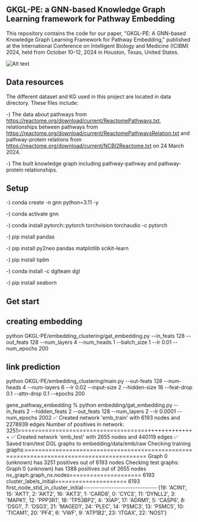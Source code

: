 
## GKGL-PE: a GNN-based Knowledge Graph Learning framework for Pathway Embedding

This repository contains the code for our paper, "GKGL-PE: A GNN-based Knowledge Graph Learning Framework for Pathway Embedding," published at the International Conference on Intelligent Biology and Medicine (ICIBM) 2024, held from October 10-12, 2024 in Houston, Texas, United States.

![Alt text](images/gkgl-pe_framework.png)

## Data resources
The different dataset and KG used in this project are located in data directory. These files include:

-) The data about pathways from https://reactome.org/download/current/ReactomePathways.txt, relationships between pathways from https://reactome.org/download/current/ReactomePathwaysRelation.txt and pathway-protein relations from https://reactome.org/download/current/NCBI2Reactome.txt on 24 March 2024.

-) The built knowledge graph including pathway-pathway and pathway-protein relationships.

## Setup

-) conda create -n gnn python=3.11 -y

-) conda activate gnn 

-) conda install pytorch::pytorch torchvision torchaudio -c pytorch

-) pip install pandas

-) pip install py2neo pandas matplotlib scikit-learn

-) pip install tqdm

-) conda install -c dglteam dgl

-) pip install seaborn

## Get start
## creating embedding
python GKGL-PE/embedding_clustering/gat_embedding.py --in_feats 128 --out_feats 128 --num_layers 4 --num_heads 1 --batch_size 1 --lr 0.01 --num_epochs 200
## link prediction
python GKGL-PE/embedding_clustering/main.py --out-feats 128 --num-heads 4 --num-layers 6 --lr 0.02 --input-size 2 --hidden-size 16 --feat-drop 0.1 --attn-drop 0.1 --epochs 200

gene_pathway_embedding % python embedding/gat_embedding.py --in_feats 2 --hidden_feats 2 --out_feats 128 --num_layers 2  --lr 0.0001 --num_epochs 2002
✅ Created network 'emb_train' with 6193 nodes and 2278939 edges
Number of positives in network: 3251======================================++++++++++++++
✅ Created network 'emb_test' with 2655 nodes and 440119 edges
✅ Saved train/test DGL graphs to embedding/data/emb/raw
Checking training graphs:==========================================================================================
Graph 0 (unknown) has 3251 positives out of 6193 nodes
Checking test graphs:
Graph 0 (unknown) has 1388 positives out of 2655 nodes
nx_graph.graph_nx.nodes===================== 6193
cluster_labels_initial===================== 6193
first_node_stId_in_cluster_initial-------------------------------
 {19: 'ACIN1', 15: 'AKT1', 2: 'AKT2', 16: 'AKT3', 1: 'CARD8', 0: 'CYCS', 11: 'DYNLL2', 3: 'MAPK1', 12: 'PPP3R1', 18: 'TP53BP2', 4: 'XIAP', 17: 'ADRM1', 5: 'CASP6', 8: 'DSG1', 7: 'DSG3', 21: 'MAGED1', 24: 'PLEC', 14: 'PSMC3', 13: 'PSMC5', 10: 'TICAM1', 20: 'PF4', 6: 'VWF', 9: 'ATP1B2', 23: 'ITGAX', 22: 'NOS1'}

